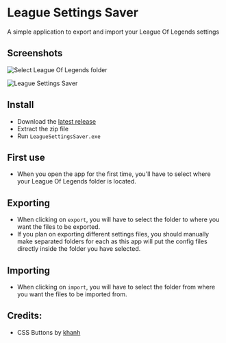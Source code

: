 # League Settings Saver
A simple application to export and import your League Of Legends settings

## Screenshots

![Select League Of Legends folder](https://i.imgur.com/pHTIIYC.png "Select League Of Legends folder")

![League Settings Saver](https://i.imgur.com/nrJkFHv.png "League Settings Saver")

## Install
- Download the [latest release](https://github.com/RwbyChan/League-Settings-Saver/releases)
- Extract the zip file
- Run `LeagueSettingsSaver.exe`

## First use
- When you open the app for the first time, you'll have to select where your League Of Legends folder is located.

## Exporting
- When clicking on `export`, you will have to select the folder to where you want the files to be exported.
- If you plan on exporting different settings files, you should manually make separated folders for each as this app will put the config files directly inside the folder you have selected.

## Importing
- When clicking on `import`, you will have to select the folder from where you want the files to be imported from.


## Credits:
- CSS Buttons by [khanh](https://codepen.io/kqt/pen/zYdMovy)
